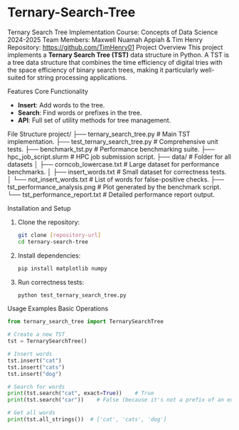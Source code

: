 # Ternary-Search-Tree
Ternary Search Tree Implementation
Course: Concepts of Data Science 2024-2025
Team Members: Maxwell Nuamah Appiah & Tim Henry
Repository: https://github.com/TimHenry01
Project Overview
This project implements a **Ternary Search Tree (TST)** data structure in Python. A TST is a tree data structure that combines the time efficiency of digital tries with the space efficiency of binary search trees, making it particularly well-suited for string processing applications.

Features
Core Functionality
* **Insert**: Add words to the tree.
* **Search**: Find words or prefixes in the tree.
* **API**: Full set of utility methods for tree management.

File Structure
project/
├── ternary_search_tree.py          # Main TST implementation.
├── test_ternary_search_tree.py     # Comprehensive unit tests.
├── benchmark_tst.py                # Performance benchmarking suite.
├── hpc_job_script.slurm            # HPC job submission script.
├── data/                           # Folder for all datasets
│   ├── corncob_lowercase.txt       # Large dataset for performance benchmarks.
│   ├── insert_words.txt            # Small dataset for correctness tests.
│   └── not_insert_words.txt        # List of words for false-positive checks.
├── tst_performance_analysis.png    # Plot generated by the benchmark script.
└── tst_performance_report.txt      # Detailed performance report output.

Installation and Setup
1.  Clone the repository:
    ```bash
    git clone [repository-url]
    cd ternary-search-tree
    ```
2.  Install dependencies:
    ```bash
    pip install matplotlib numpy
    ```
3.  Run correctness tests:
    ```bash
    python test_ternary_search_tree.py
    ```

Usage Examples
Basic Operations
```python
from ternary_search_tree import TernarySearchTree

# Create a new TST
tst = TernarySearchTree()

# Insert words
tst.insert("cat")
tst.insert("cats")
tst.insert("dog")

# Search for words
print(tst.search("cat", exact=True))    # True
print(tst.search("car"))    # False (because it's not a prefix of an existing word)

# Get all words
print(tst.all_strings())  # ['cat', 'cats', 'dog']
